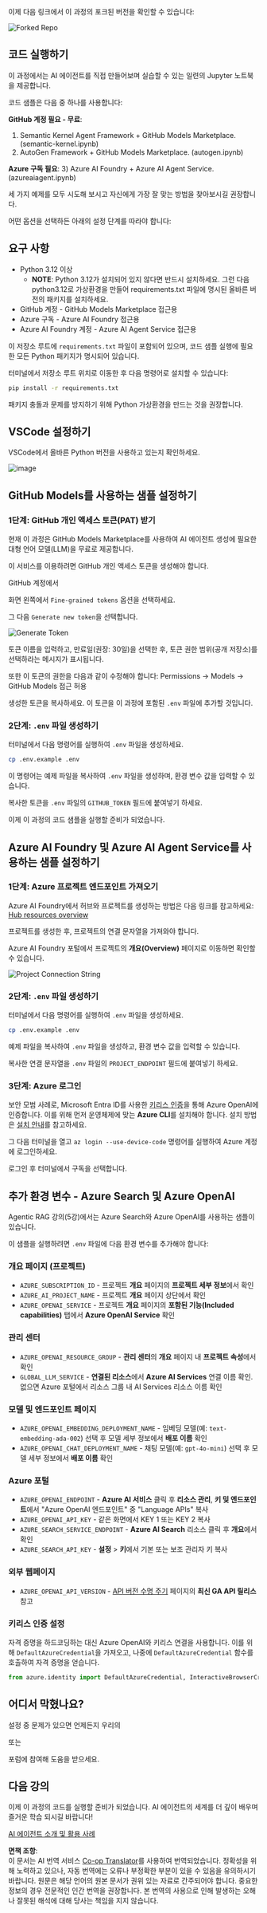 <!--
CO_OP_TRANSLATOR_METADATA:
{
  "original_hash": "76945069b52a49cd0432ae3e0b0ba22e",
  "translation_date": "2025-07-12T07:46:30+00:00",
  "source_file": "00-course-setup/README.md",
  "language_code": "ko"
}
-->
이제 다음 링크에서 이 과정의 포크된 버전을 확인할 수 있습니다:

![Forked Repo](../../../translated_images/forked-repo.33f27ca1901baa6a5e13ec3eb1f0ddd3a44d936d91cc8cfb19bfdb9688bd2c3d.ko.png)

## 코드 실행하기

이 과정에서는 AI 에이전트를 직접 만들어보며 실습할 수 있는 일련의 Jupyter 노트북을 제공합니다.

코드 샘플은 다음 중 하나를 사용합니다:

**GitHub 계정 필요 - 무료**:

1) Semantic Kernel Agent Framework + GitHub Models Marketplace. (semantic-kernel.ipynb)
2) AutoGen Framework + GitHub Models Marketplace. (autogen.ipynb)

**Azure 구독 필요**:
3) Azure AI Foundry + Azure AI Agent Service. (azureaiagent.ipynb)

세 가지 예제를 모두 시도해 보시고 자신에게 가장 잘 맞는 방법을 찾아보시길 권장합니다.

어떤 옵션을 선택하든 아래의 설정 단계를 따라야 합니다:

## 요구 사항

- Python 3.12 이상
  - **NOTE**: Python 3.12가 설치되어 있지 않다면 반드시 설치하세요. 그런 다음 python3.12로 가상환경을 만들어 requirements.txt 파일에 명시된 올바른 버전의 패키지를 설치하세요.
- GitHub 계정 - GitHub Models Marketplace 접근용
- Azure 구독 - Azure AI Foundry 접근용
- Azure AI Foundry 계정 - Azure AI Agent Service 접근용

이 저장소 루트에 `requirements.txt` 파일이 포함되어 있으며, 코드 샘플 실행에 필요한 모든 Python 패키지가 명시되어 있습니다.

터미널에서 저장소 루트 위치로 이동한 후 다음 명령어로 설치할 수 있습니다:

```bash
pip install -r requirements.txt
```

패키지 충돌과 문제를 방지하기 위해 Python 가상환경을 만드는 것을 권장합니다.

## VSCode 설정하기
VSCode에서 올바른 Python 버전을 사용하고 있는지 확인하세요.

![image](https://github.com/user-attachments/assets/a85e776c-2edb-4331-ae5b-6bfdfb98ee0e)

## GitHub Models를 사용하는 샘플 설정하기

### 1단계: GitHub 개인 액세스 토큰(PAT) 받기

현재 이 과정은 GitHub Models Marketplace를 사용하여 AI 에이전트 생성에 필요한 대형 언어 모델(LLM)을 무료로 제공합니다.

이 서비스를 이용하려면 GitHub 개인 액세스 토큰을 생성해야 합니다.

GitHub 계정에서

화면 왼쪽에서 `Fine-grained tokens` 옵션을 선택하세요.

그 다음 `Generate new token`을 선택합니다.

![Generate Token](../../../translated_images/generate-token.9748d7585dd004cb4119b5aac724baff49c3a85791701b5e8ba3274b037c5b66.ko.png)

토큰 이름을 입력하고, 만료일(권장: 30일)을 선택한 후, 토큰 권한 범위(공개 저장소)를 선택하라는 메시지가 표시됩니다.

또한 이 토큰의 권한을 다음과 같이 수정해야 합니다: Permissions -> Models -> GitHub Models 접근 허용

생성한 토큰을 복사하세요. 이 토큰을 이 과정에 포함된 `.env` 파일에 추가할 것입니다.

### 2단계: `.env` 파일 생성하기

터미널에서 다음 명령어를 실행하여 `.env` 파일을 생성하세요.

```bash
cp .env.example .env
```

이 명령어는 예제 파일을 복사하여 `.env` 파일을 생성하며, 환경 변수 값을 입력할 수 있습니다.

복사한 토큰을 `.env` 파일의 `GITHUB_TOKEN` 필드에 붙여넣기 하세요.

이제 이 과정의 코드 샘플을 실행할 준비가 되었습니다.

## Azure AI Foundry 및 Azure AI Agent Service를 사용하는 샘플 설정하기

### 1단계: Azure 프로젝트 엔드포인트 가져오기

Azure AI Foundry에서 허브와 프로젝트를 생성하는 방법은 다음 링크를 참고하세요: [Hub resources overview](https://learn.microsoft.com/en-us/azure/ai-foundry/concepts/ai-resources)

프로젝트를 생성한 후, 프로젝트의 연결 문자열을 가져와야 합니다.

Azure AI Foundry 포털에서 프로젝트의 **개요(Overview)** 페이지로 이동하면 확인할 수 있습니다.

![Project Connection String](../../../translated_images/project-endpoint.8cf04c9975bbfbf18f6447a599550edb052e52264fb7124d04a12e6175e330a5.ko.png)

### 2단계: `.env` 파일 생성하기

터미널에서 다음 명령어를 실행하여 `.env` 파일을 생성하세요.

```bash
cp .env.example .env
```

예제 파일을 복사하여 `.env` 파일을 생성하고, 환경 변수 값을 입력할 수 있습니다.

복사한 연결 문자열을 `.env` 파일의 `PROJECT_ENDPOINT` 필드에 붙여넣기 하세요.

### 3단계: Azure 로그인

보안 모범 사례로, Microsoft Entra ID를 사용한 [키리스 인증](https://learn.microsoft.com/azure/developer/ai/keyless-connections?tabs=csharp%2Cazure-cli?WT.mc_id=academic-105485-koreyst)을 통해 Azure OpenAI에 인증합니다. 이를 위해 먼저 운영체제에 맞는 **Azure CLI**를 설치해야 합니다. 설치 방법은 [설치 안내](https://learn.microsoft.com/cli/azure/install-azure-cli?WT.mc_id=academic-105485-koreyst)를 참고하세요.

그 다음 터미널을 열고 `az login --use-device-code` 명령어를 실행하여 Azure 계정에 로그인하세요.

로그인 후 터미널에서 구독을 선택합니다.

## 추가 환경 변수 - Azure Search 및 Azure OpenAI

Agentic RAG 강의(5강)에서는 Azure Search와 Azure OpenAI를 사용하는 샘플이 있습니다.

이 샘플을 실행하려면 `.env` 파일에 다음 환경 변수를 추가해야 합니다:

### 개요 페이지 (프로젝트)

- `AZURE_SUBSCRIPTION_ID` - 프로젝트 **개요** 페이지의 **프로젝트 세부 정보**에서 확인
- `AZURE_AI_PROJECT_NAME` - 프로젝트 **개요** 페이지 상단에서 확인
- `AZURE_OPENAI_SERVICE` - 프로젝트 **개요** 페이지의 **포함된 기능(Included capabilities)** 탭에서 **Azure OpenAI Service** 확인

### 관리 센터

- `AZURE_OPENAI_RESOURCE_GROUP` - **관리 센터**의 **개요** 페이지 내 **프로젝트 속성**에서 확인
- `GLOBAL_LLM_SERVICE` - **연결된 리소스**에서 **Azure AI Services** 연결 이름 확인. 없으면 Azure 포털에서 리소스 그룹 내 AI Services 리소스 이름 확인

### 모델 및 엔드포인트 페이지

- `AZURE_OPENAI_EMBEDDING_DEPLOYMENT_NAME` - 임베딩 모델(예: `text-embedding-ada-002`) 선택 후 모델 세부 정보에서 **배포 이름** 확인
- `AZURE_OPENAI_CHAT_DEPLOYMENT_NAME` - 채팅 모델(예: `gpt-4o-mini`) 선택 후 모델 세부 정보에서 **배포 이름** 확인

### Azure 포털

- `AZURE_OPENAI_ENDPOINT` - **Azure AI 서비스** 클릭 후 **리소스 관리**, **키 및 엔드포인트**에서 "Azure OpenAI 엔드포인트" 중 "Language APIs" 복사
- `AZURE_OPENAI_API_KEY` - 같은 화면에서 KEY 1 또는 KEY 2 복사
- `AZURE_SEARCH_SERVICE_ENDPOINT` - **Azure AI Search** 리소스 클릭 후 **개요**에서 확인
- `AZURE_SEARCH_API_KEY` - **설정** > **키**에서 기본 또는 보조 관리자 키 복사

### 외부 웹페이지

- `AZURE_OPENAI_API_VERSION` - [API 버전 수명 주기](https://learn.microsoft.com/en-us/azure/ai-services/openai/api-version-deprecation#latest-ga-api-release) 페이지의 **최신 GA API 릴리스** 참고

### 키리스 인증 설정

자격 증명을 하드코딩하는 대신 Azure OpenAI와 키리스 연결을 사용합니다. 이를 위해 `DefaultAzureCredential`을 가져오고, 나중에 `DefaultAzureCredential` 함수를 호출하여 자격 증명을 얻습니다.

```python
from azure.identity import DefaultAzureCredential, InteractiveBrowserCredential
```

## 어디서 막혔나요?

설정 중 문제가 있으면 언제든지 우리의

또는

포럼에 참여해 도움을 받으세요.

## 다음 강의

이제 이 과정의 코드를 실행할 준비가 되었습니다. AI 에이전트의 세계를 더 깊이 배우며 즐거운 학습 되시길 바랍니다!

[AI 에이전트 소개 및 활용 사례](../01-intro-to-ai-agents/README.md)

**면책 조항**:  
이 문서는 AI 번역 서비스 [Co-op Translator](https://github.com/Azure/co-op-translator)를 사용하여 번역되었습니다. 정확성을 위해 노력하고 있으나, 자동 번역에는 오류나 부정확한 부분이 있을 수 있음을 유의하시기 바랍니다. 원문은 해당 언어의 원본 문서가 권위 있는 자료로 간주되어야 합니다. 중요한 정보의 경우 전문적인 인간 번역을 권장합니다. 본 번역의 사용으로 인해 발생하는 오해나 잘못된 해석에 대해 당사는 책임을 지지 않습니다.